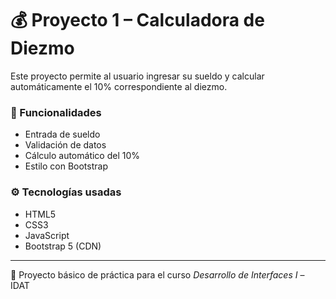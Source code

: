 # 💰 Proyecto 1 – Calculadora de Diezmo

Este proyecto permite al usuario ingresar su sueldo y calcular automáticamente el 10% correspondiente al diezmo.

### 🧩 Funcionalidades
- Entrada de sueldo
- Validación de datos
- Cálculo automático del 10%
- Estilo con Bootstrap

### ⚙️ Tecnologías usadas
- HTML5
- CSS3
- JavaScript
- Bootstrap 5 (CDN)

---

📂 Proyecto básico de práctica para el curso *Desarrollo de Interfaces I* – IDAT
